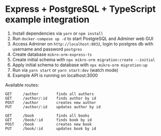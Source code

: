 # Express + PostgreSQL + TypeScript example integration

1. Install dependencies via `yarn` or `npm install`
2. Run `docker-compose up -d` to start PostgreSQL and Adminer web GUI
3. Access Adminer on `http://localhost:8032`, login to postgres db with username and password `postgres`
4. Create database `mikro-orm-express-ts`
5. Create initial schema with `npx mikro-orm migration:create --initial`
6. Apply initial schema to database with `npx mikro-orm migration:up`
7. Run via `yarn start` or `yarn start:dev` (watch mode)
8. Example API is running on localhost:3000

Available routes:

```
GET     /author        finds all authors
GET     /author/:id    finds author by id
POST    /author        creates new author
PUT     /author/:id    updates author by id
```

```
GET     /book          finds all books
GET     /book/:id      finds book by id
POST    /book          creates new book
PUT     /book/:id      updates book by id
```
